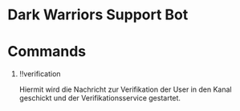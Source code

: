# Dark Warriors Support Bot

# Commands
1. !!verification

   Hiermit wird die Nachricht zur Verifikation der User in den Kanal geschickt und der Verifikationsservice gestartet.
